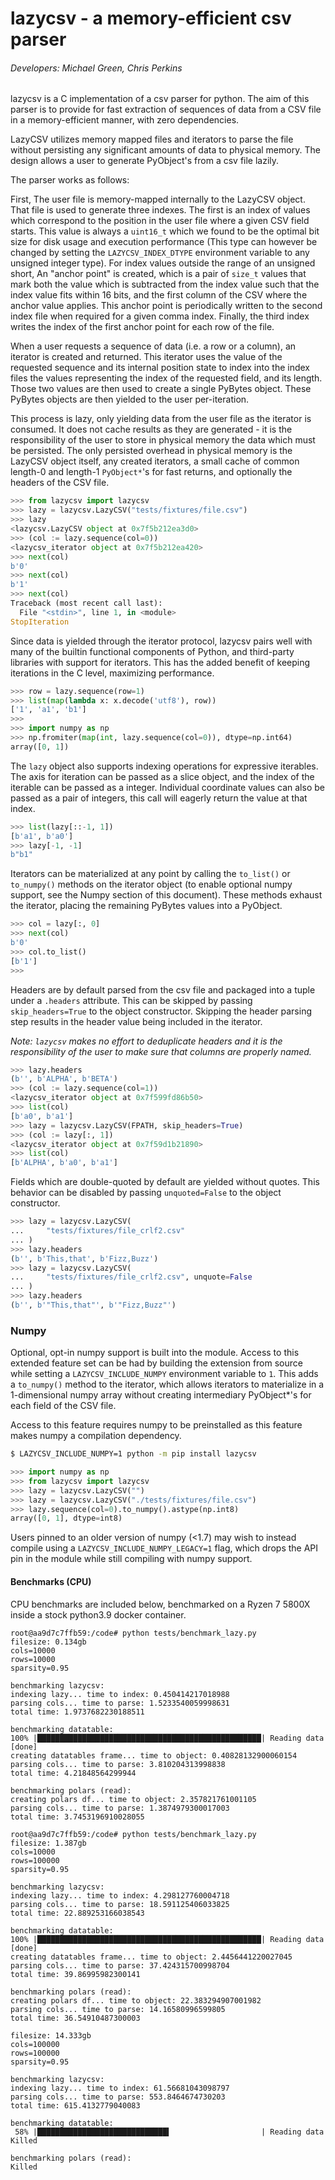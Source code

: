 # lazycsv - a memory-efficient csv parser

###### Developers: Michael Green, Chris Perkins

lazycsv is a C implementation of a csv parser for python. The aim of this
parser is to provide for fast extraction of sequences of data from a CSV file
in a memory-efficient manner, with zero dependencies.

LazyCSV utilizes memory mapped files and iterators to parse the file without
persisting any significant amounts of data to physical memory. The design
allows a user to generate PyObject's from a csv file lazily.

The parser works as follows:

First, The user file is memory-mapped internally to the LazyCSV object. That
file is used to generate three indexes. The first is an index of values which
correspond to the position in the user file where a given CSV field starts.
This value is always a `uint16_t` which we found to be the optimal bit size for
disk usage and execution performance (This type can however be changed by
setting the `LAZYCSV_INDEX_DTYPE` environment variable to any unsigned integer
type). For index values outside the range of an unsigned short, An "anchor
point" is created, which is a pair of `size_t` values that mark both the value
which is subtracted from the index value such that the index value fits within
16 bits, and the first column of the CSV where the anchor value applies. This
anchor point is periodically written to the second index file when required for
a given comma index. Finally, the third index writes the index of the first
anchor point for each row of the file.

When a user requests a sequence of data (i.e. a row or a column), an iterator
is created and returned. This iterator uses the value of the requested sequence
and its internal position state to index into the index files the values
representing the index of the requested field, and its length. Those two values
are then used to create a single PyBytes object. These PyBytes objects are then
yielded to the user per-iteration.

This process is lazy, only yielding data from the user file as the iterator is
consumed. It does not cache results as they are generated - it is the
responsibility of the user to store in physical memory the data which must be
persisted. The only persisted overhead in physical memory is the LazyCSV object
itself, any created iterators, a small cache of common length-0 and length-1
`PyObject*`'s for fast returns, and optionally the headers of the CSV file.

```python
>>> from lazycsv import lazycsv
>>> lazy = lazycsv.LazyCSV("tests/fixtures/file.csv")
>>> lazy
<lazycsv.LazyCSV object at 0x7f5b212ea3d0>
>>> (col := lazy.sequence(col=0))
<lazycsv_iterator object at 0x7f5b212ea420>
>>> next(col)
b'0'
>>> next(col)
b'1'
>>> next(col)
Traceback (most recent call last):
  File "<stdin>", line 1, in <module>
StopIteration
```

Since data is yielded through the iterator protocol, lazycsv pairs well with
many of the builtin functional components of Python, and third-party libraries
with support for iterators. This has the added benefit of keeping iterations in
the C level, maximizing performance.

```python
>>> row = lazy.sequence(row=1)
>>> list(map(lambda x: x.decode('utf8'), row))
['1', 'a1', 'b1']
>>>
>>> import numpy as np
>>> np.fromiter(map(int, lazy.sequence(col=0)), dtype=np.int64)
array([0, 1])
```

The `lazy` object also supports indexing operations for expressive iterables.
The axis for iteration can be passed as a slice object, and the index of the
iterable can be passed as a integer. Individual coordinate values can also be
passed as a pair of integers, this call will eagerly return the value at that
index.

```python
>>> list(lazy[::-1, 1])
[b'a1', b'a0']
>>> lazy[-1, -1]
b"b1"
```

Iterators can be materialized at any point by calling the `to_list()` or
`to_numpy()` methods on the iterator object (to enable optional numpy support,
see the Numpy section of this document). These methods exhaust the iterator,
placing the remaining PyBytes values into a PyObject.

```python
>>> col = lazy[:, 0]
>>> next(col)
b'0'
>>> col.to_list()
[b'1']
>>>
```

Headers are by default parsed from the csv file and packaged into a tuple under
a `.headers` attribute. This can be skipped by passing `skip_headers=True` to
the object constructor. Skipping the header parsing step results in the header
value being included in the iterator.

*Note: `lazycsv` makes no effort to deduplicate headers and it is the
responsibility of the user to make sure that columns are properly named.*

```python
>>> lazy.headers
(b'', b'ALPHA', b'BETA')
>>> (col := lazy.sequence(col=1))
<lazycsv_iterator object at 0x7f599fd86b50>
>>> list(col)
[b'a0', b'a1']
>>> lazy = lazycsv.LazyCSV(FPATH, skip_headers=True)
>>> (col := lazy[:, 1])
<lazycsv_iterator object at 0x7f59d1b21890>
>>> list(col)
[b'ALPHA', b'a0', b'a1']
```

Fields which are double-quoted by default are yielded without quotes. This
behavior can be disabled by passing `unquoted=False` to the object constructor.

```python
>>> lazy = lazycsv.LazyCSV(
...     "tests/fixtures/file_crlf2.csv"
... )
>>> lazy.headers
(b'', b'This,that', b'Fizz,Buzz')
>>> lazy = lazycsv.LazyCSV(
...     "tests/fixtures/file_crlf2.csv", unquote=False
... )
>>> lazy.headers
(b'', b'"This,that"', b'"Fizz,Buzz"')
```

### Numpy

Optional, opt-in numpy support is built into the module. Access to this
extended feature set can be had by building the extension from source while
setting a `LAZYCSV_INCLUDE_NUMPY` environment variable to `1`. This adds a
`to_numpy()` method to the iterator, which allows iterators to materialize in a
1-dimensional numpy array without creating intermediary PyObject*'s for each
field of the CSV file.

Access to this feature requires numpy to be preinstalled as this feature makes
numpy a compilation dependency.

```bash
$ LAZYCSV_INCLUDE_NUMPY=1 python -m pip install lazycsv
```
```python
>>> import numpy as np
>>> from lazycsv import lazycsv
>>> lazy = lazycsv.LazyCSV("")
>>> lazy = lazycsv.LazyCSV("./tests/fixtures/file.csv")
>>> lazy.sequence(col=0).to_numpy().astype(np.int8)
array([0, 1], dtype=int8)
```

Users pinned to an older version of numpy (<1.7) may wish to instead compile
using a `LAZYCSV_INCLUDE_NUMPY_LEGACY=1` flag, which drops the API pin in the
module while still compiling with numpy support.

#### Benchmarks (CPU)

CPU benchmarks are included below, benchmarked on a Ryzen 7 5800X inside a
stock python3.9 docker container.

```
root@aa9d7c7ffb59:/code# python tests/benchmark_lazy.py
filesize: 0.134gb
cols=10000
rows=10000
sparsity=0.95

benchmarking lazycsv:
indexing lazy... time to index: 0.450414217018988
parsing cols... time to parse: 1.5233540059998631
total time: 1.9737682230188511

benchmarking datatable:
100% |██████████████████████████████████████████████████| Reading data [done]
creating datatables frame... time to object: 0.40828132900060154
parsing cols... time to parse: 3.810204313998838
total time: 4.21848564299944

benchmarking polars (read):
creating polars df... time to object: 2.357821761001105
parsing cols... time to parse: 1.3874979300017003
total time: 3.7453196910028055
```

```
root@aa9d7c7ffb59:/code# python tests/benchmark_lazy.py
filesize: 1.387gb
cols=10000
rows=100000
sparsity=0.95

benchmarking lazycsv:
indexing lazy... time to index: 4.298127760004718
parsing cols... time to parse: 18.591125406033825
total time: 22.889253166038543

benchmarking datatable:
100% |██████████████████████████████████████████████████| Reading data [done]
creating datatables frame... time to object: 2.4456441220027045
parsing cols... time to parse: 37.424315700998704
total time: 39.86995982300141

benchmarking polars (read):
creating polars df... time to object: 22.383294907001982
parsing cols... time to parse: 14.16580996599805
total time: 36.54910487300003
```

```
filesize: 14.333gb
cols=100000
rows=100000
sparsity=0.95

benchmarking lazycsv:
indexing lazy... time to index: 61.56681043098797
parsing cols... time to parse: 553.8464674730203
total time: 615.4132779040083

benchmarking datatable:
 58% |█████████████████████████████▍                    | Reading data Killed

benchmarking polars (read):
Killed
```
